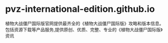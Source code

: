 # pvz-international-edition.github.io
植物大战僵尸国际版官网提供最齐全的《植物大战僵尸国际版》攻略和版本信息。包括资源下载等产品服务,提供原创、优质、完整、专业的《植物大战僵尸国际版》资讯
